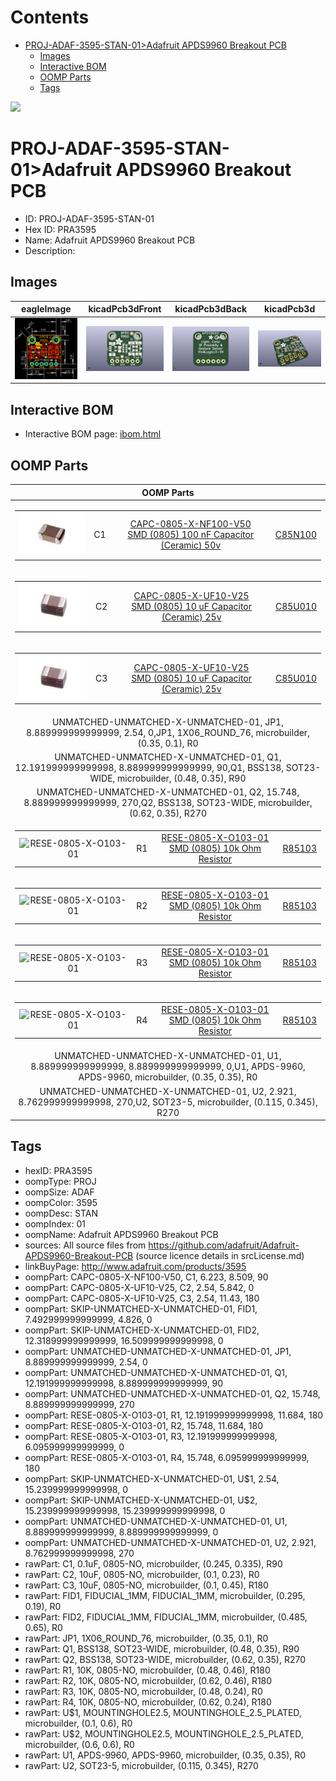 



Contents
========

* [PROJ-ADAF-3595-STAN-01>Adafruit APDS9960 Breakout PCB](#proj-adaf-3595-stan-01adafruit-apds9960-breakout-pcb)
	* [Images](#images)
	* [Interactive BOM](#interactive-bom)
	* [OOMP Parts](#oomp-parts)
	* [Tags](#tags)
  
![][im]
# PROJ-ADAF-3595-STAN-01>Adafruit APDS9960 Breakout PCB

- ID: PROJ-ADAF-3595-STAN-01
- Hex ID: PRA3595
- Name: Adafruit APDS9960 Breakout PCB
- Description: 

## Images
  
  

|eagleImage|kicadPcb3dFront|kicadPcb3dBack|kicadPcb3d|
| :---: | :---: | :---: | :---: |
|[![eagleImage](eagleImage_140.png)](eagleImage_600.png)|[![kicadPcb3dFront](kicadPcb3dFront_140.png)](kicadPcb3dFront_600.png)|[![kicadPcb3dBack](kicadPcb3dBack_140.png)](kicadPcb3dBack_600.png)|[![kicadPcb3d](kicadPcb3d_140.png)](kicadPcb3d_600.png)|

## Interactive BOM

- Interactive BOM page: [ibom.html](kicad/bom/ibom.html)

## OOMP Parts
  

|OOMP Parts|
| :---: |
|<table><tr><td>![CAPC-0805-X-NF100-V50](https://raw.githubusercontent.com/oomlout/oomlout_OOMP_parts/main/CAPC-0805-X-NF100-V50/image_140.jpg)</td><td> C1</td><td>[CAPC-0805-X-NF100-V50<br>SMD (0805) 100 nF Capacitor (Ceramic) 50v](https://github.com/oomlout/oomlout_OOMP_parts/tree/main/CAPC-0805-X-NF100-V50/)</td><td>[C85N100](https://github.com/oomlout/oomlout_OOMP_parts/tree/main/CAPC-0805-X-NF100-V50/)</td></tr></table>|
|<table><tr><td>![CAPC-0805-X-UF10-V25](https://raw.githubusercontent.com/oomlout/oomlout_OOMP_parts/main/CAPC-0805-X-UF10-V25/image_140.jpg)</td><td> C2</td><td>[CAPC-0805-X-UF10-V25<br>SMD (0805) 10 uF Capacitor (Ceramic) 25v](https://github.com/oomlout/oomlout_OOMP_parts/tree/main/CAPC-0805-X-UF10-V25/)</td><td>[C85U010](https://github.com/oomlout/oomlout_OOMP_parts/tree/main/CAPC-0805-X-UF10-V25/)</td></tr></table>|
|<table><tr><td>![CAPC-0805-X-UF10-V25](https://raw.githubusercontent.com/oomlout/oomlout_OOMP_parts/main/CAPC-0805-X-UF10-V25/image_140.jpg)</td><td> C3</td><td>[CAPC-0805-X-UF10-V25<br>SMD (0805) 10 uF Capacitor (Ceramic) 25v](https://github.com/oomlout/oomlout_OOMP_parts/tree/main/CAPC-0805-X-UF10-V25/)</td><td>[C85U010](https://github.com/oomlout/oomlout_OOMP_parts/tree/main/CAPC-0805-X-UF10-V25/)</td></tr></table>|
|UNMATCHED-UNMATCHED-X-UNMATCHED-01, JP1, 8.889999999999999, 2.54, 0,JP1, 1X06_ROUND_76, microbuilder, (0.35, 0.1), R0|
|UNMATCHED-UNMATCHED-X-UNMATCHED-01, Q1, 12.191999999999998, 8.889999999999999, 90,Q1, BSS138, SOT23-WIDE, microbuilder, (0.48, 0.35), R90|
|UNMATCHED-UNMATCHED-X-UNMATCHED-01, Q2, 15.748, 8.889999999999999, 270,Q2, BSS138, SOT23-WIDE, microbuilder, (0.62, 0.35), R270|
|<table><tr><td>![RESE-0805-X-O103-01](https://raw.githubusercontent.com/oomlout/oomlout_OOMP_parts/main/RESE-0805-X-O103-01/image_140.jpg)</td><td> R1</td><td>[RESE-0805-X-O103-01<br>SMD (0805) 10k Ohm Resistor](https://github.com/oomlout/oomlout_OOMP_parts/tree/main/RESE-0805-X-O103-01/)</td><td>[R85103](https://github.com/oomlout/oomlout_OOMP_parts/tree/main/RESE-0805-X-O103-01/)</td></tr></table>|
|<table><tr><td>![RESE-0805-X-O103-01](https://raw.githubusercontent.com/oomlout/oomlout_OOMP_parts/main/RESE-0805-X-O103-01/image_140.jpg)</td><td> R2</td><td>[RESE-0805-X-O103-01<br>SMD (0805) 10k Ohm Resistor](https://github.com/oomlout/oomlout_OOMP_parts/tree/main/RESE-0805-X-O103-01/)</td><td>[R85103](https://github.com/oomlout/oomlout_OOMP_parts/tree/main/RESE-0805-X-O103-01/)</td></tr></table>|
|<table><tr><td>![RESE-0805-X-O103-01](https://raw.githubusercontent.com/oomlout/oomlout_OOMP_parts/main/RESE-0805-X-O103-01/image_140.jpg)</td><td> R3</td><td>[RESE-0805-X-O103-01<br>SMD (0805) 10k Ohm Resistor](https://github.com/oomlout/oomlout_OOMP_parts/tree/main/RESE-0805-X-O103-01/)</td><td>[R85103](https://github.com/oomlout/oomlout_OOMP_parts/tree/main/RESE-0805-X-O103-01/)</td></tr></table>|
|<table><tr><td>![RESE-0805-X-O103-01](https://raw.githubusercontent.com/oomlout/oomlout_OOMP_parts/main/RESE-0805-X-O103-01/image_140.jpg)</td><td> R4</td><td>[RESE-0805-X-O103-01<br>SMD (0805) 10k Ohm Resistor](https://github.com/oomlout/oomlout_OOMP_parts/tree/main/RESE-0805-X-O103-01/)</td><td>[R85103](https://github.com/oomlout/oomlout_OOMP_parts/tree/main/RESE-0805-X-O103-01/)</td></tr></table>|
|UNMATCHED-UNMATCHED-X-UNMATCHED-01, U1, 8.889999999999999, 8.889999999999999, 0,U1, APDS-9960, APDS-9960, microbuilder, (0.35, 0.35), R0|
|UNMATCHED-UNMATCHED-X-UNMATCHED-01, U2, 2.921, 8.762999999999998, 270,U2, SOT23-5, microbuilder, (0.115, 0.345), R270|

## Tags

- hexID: PRA3595
- oompType: PROJ
- oompSize: ADAF
- oompColor: 3595
- oompDesc: STAN
- oompIndex: 01
- oompName: Adafruit APDS9960 Breakout PCB
- sources: All source files from https://github.com/adafruit/Adafruit-APDS9960-Breakout-PCB (source licence details in srcLicense.md)
- linkBuyPage: http://www.adafruit.com/products/3595
- oompPart: CAPC-0805-X-NF100-V50, C1, 6.223, 8.509, 90
- oompPart: CAPC-0805-X-UF10-V25, C2, 2.54, 5.842, 0
- oompPart: CAPC-0805-X-UF10-V25, C3, 2.54, 11.43, 180
- oompPart: SKIP-UNMATCHED-X-UNMATCHED-01, FID1, 7.492999999999999, 4.826, 0
- oompPart: SKIP-UNMATCHED-X-UNMATCHED-01, FID2, 12.318999999999999, 16.509999999999998, 0
- oompPart: UNMATCHED-UNMATCHED-X-UNMATCHED-01, JP1, 8.889999999999999, 2.54, 0
- oompPart: UNMATCHED-UNMATCHED-X-UNMATCHED-01, Q1, 12.191999999999998, 8.889999999999999, 90
- oompPart: UNMATCHED-UNMATCHED-X-UNMATCHED-01, Q2, 15.748, 8.889999999999999, 270
- oompPart: RESE-0805-X-O103-01, R1, 12.191999999999998, 11.684, 180
- oompPart: RESE-0805-X-O103-01, R2, 15.748, 11.684, 180
- oompPart: RESE-0805-X-O103-01, R3, 12.191999999999998, 6.095999999999999, 0
- oompPart: RESE-0805-X-O103-01, R4, 15.748, 6.095999999999999, 180
- oompPart: SKIP-UNMATCHED-X-UNMATCHED-01, U$1, 2.54, 15.239999999999998, 0
- oompPart: SKIP-UNMATCHED-X-UNMATCHED-01, U$2, 15.239999999999998, 15.239999999999998, 0
- oompPart: UNMATCHED-UNMATCHED-X-UNMATCHED-01, U1, 8.889999999999999, 8.889999999999999, 0
- oompPart: UNMATCHED-UNMATCHED-X-UNMATCHED-01, U2, 2.921, 8.762999999999998, 270
- rawPart: C1, 0.1uF, 0805-NO, microbuilder, (0.245, 0.335), R90
- rawPart: C2, 10uF, 0805-NO, microbuilder, (0.1, 0.23), R0
- rawPart: C3, 10uF, 0805-NO, microbuilder, (0.1, 0.45), R180
- rawPart: FID1, FIDUCIAL_1MM, FIDUCIAL_1MM, microbuilder, (0.295, 0.19), R0
- rawPart: FID2, FIDUCIAL_1MM, FIDUCIAL_1MM, microbuilder, (0.485, 0.65), R0
- rawPart: JP1, 1X06_ROUND_76, microbuilder, (0.35, 0.1), R0
- rawPart: Q1, BSS138, SOT23-WIDE, microbuilder, (0.48, 0.35), R90
- rawPart: Q2, BSS138, SOT23-WIDE, microbuilder, (0.62, 0.35), R270
- rawPart: R1, 10K, 0805-NO, microbuilder, (0.48, 0.46), R180
- rawPart: R2, 10K, 0805-NO, microbuilder, (0.62, 0.46), R180
- rawPart: R3, 10K, 0805-NO, microbuilder, (0.48, 0.24), R0
- rawPart: R4, 10K, 0805-NO, microbuilder, (0.62, 0.24), R180
- rawPart: U$1, MOUNTINGHOLE2.5, MOUNTINGHOLE_2.5_PLATED, microbuilder, (0.1, 0.6), R0
- rawPart: U$2, MOUNTINGHOLE2.5, MOUNTINGHOLE_2.5_PLATED, microbuilder, (0.6, 0.6), R0
- rawPart: U1, APDS-9960, APDS-9960, microbuilder, (0.35, 0.35), R0
- rawPart: U2, SOT23-5, microbuilder, (0.115, 0.345), R270



[im]: kicadPcb3d_450.png
